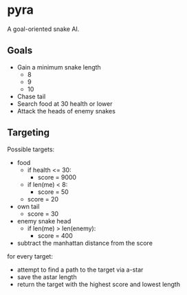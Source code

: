 # pyra

A goal-oriented snake AI.

## Goals

- Gain a minimum snake length
  - 8
  - 9
  - 10
- Chase tail
- Search food at 30 health or lower
- Attack the heads of enemy snakes

## Targeting

Possible targets:

- food
  - if health <= 30:
    - score = 9000
  - if len(me) < 8:
    - score = 50
  - score = 20
- own tail
  - score = 30
- enemy snake head
  - if len(me) > len(enemy):
    - score = 400
- subtract the manhattan distance from the score

for every target:

- attempt to find a path to the target via a-star
- save the astar length
- return the target with the highest score and lowest length
